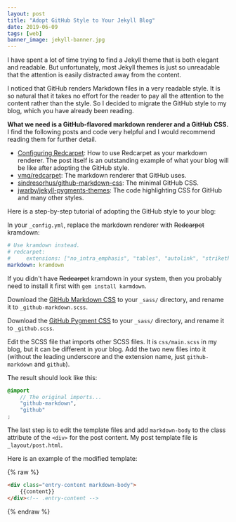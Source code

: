 ```yaml
---
layout: post
title: "Adopt GitHub Style to Your Jekyll Blog"
date: 2019-06-09
tags: [web]
banner_image: jekyll-banner.jpg
---
```


I have spent a lot of time trying to find a Jekyll theme that is both elegant
and readable. But unfortunately, most Jekyll themes is just so unreadable that
the attention is easily distracted away from the content.

I noticed that GitHub renders Markdown files in a very readable style. It is so
natural that it takes no effort for the reader to pay all the attention to
the content rather than the style. So I decided to migrate the GitHub style
to my blog, which you have already been reading.

**What we need is a GitHub-flavored markdown renderer and a GitHub
CSS.** I find the following posts and code very helpful and I would
recommend reading them for further detail.

<!--more-->

- [Configuring
  Redcarpet](https://george-hawkins.github.io/basic-gfm-jekyll/redcarpet-extensions.html):
  How to use Redcarpet as your markdown renderer. The post itself is an
  outstanding example of what your blog will be like after adopting the GitHub
  style.
- [vmg/redcarpet](https://github.com/vmg/redcarpet/): The markdown renderer that
  GitHub uses.
- [sindresorhus/github-markdown-css](https://github.com/sindresorhus/github-markdown-css):
  The minimal GitHub CSS.
- [jwarby/jekyll-pygments-themes](https://github.com/jwarby/jekyll-pygments-themes):
  The code highlighting CSS for GitHub and many other styles.

Here is a step-by-step tutorial of adopting the GitHub style to your blog:

In your `_config.yml`, replace the markdown renderer with ~~Redcarpet~~ kramdown:

```yaml
# Use kramdown instead.
# redcarpet:
#     extensions: ["no_intra_emphasis", "tables", "autolink", "strikethrough", "with_toc_data"]
markdown: kramdown
```

If you didn't have ~~Redcarpet~~ kramdown in your system, then you probably
need to install it first with `gem install karmdown`.

Download the [GitHub Markdown
CSS](https://github.com/sindresorhus/github-markdown-css/blob/gh-pages/github-markdown.css)
to your `_sass/` directory, and rename it to `_github-markdown.scss`.

Download the [GitHub Pygment
CSS](https://github.com/jwarby/jekyll-pygments-themes/blob/master/github.css) to
your `_sass/` directory, and rename it to `_github.scss`.

Edit the SCSS file that imports other SCSS files. It is `css/main.scss` in my
blog, but it can be different in your blog. Add the two new files into it
(without the leading underscore and the extension name, just `github-markdown`
and `github`).

The result should look like this:

```scss
@import 
    // The original imports...
    "github-markdown",
    "github"
;
```

The last step is to edit the template files and add `markdown-body` to the class
attribute of the `<div>` for the post content. My post template file is
`_layout/post.html`.

Here is an example of the modified template:

{% raw %}
```html
<div class="entry-content markdown-body">
    {{content}}
</div><!-- .entry-content -->
```
{% endraw %}
